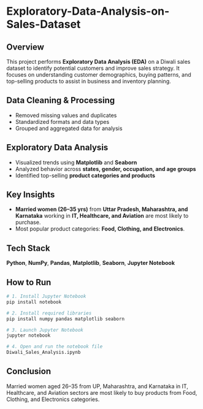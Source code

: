 # Exploratory-Data-Analysis-on-Sales-Dataset

## Overview

This project performs **Exploratory Data Analysis (EDA)** on a Diwali sales dataset to identify potential customers and improve sales strategy. It focuses on understanding customer demographics, buying patterns, and top-selling products to assist in business and inventory planning.

## Data Cleaning & Processing

* Removed missing values and duplicates
* Standardized formats and data types
* Grouped and aggregated data for analysis

## Exploratory Data Analysis

* Visualized trends using **Matplotlib** and **Seaborn**
* Analyzed behavior across **states, gender, occupation, and age groups**
* Identified top-selling **product categories and products**

## Key Insights

* **Married women (26–35 yrs)** from **Uttar Pradesh, Maharashtra, and Karnataka** working in **IT, Healthcare, and Aviation** are most likely to purchase.
* Most popular product categories: **Food, Clothing, and Electronics**.

## Tech Stack

**Python**, **NumPy**, **Pandas**, **Matplotlib**, **Seaborn**, **Jupyter Notebook**

## How to Run

```bash
# 1. Install Jupyter Notebook
pip install notebook

# 2. Install required libraries
pip install numpy pandas matplotlib seaborn

# 3. Launch Jupyter Notebook
jupyter notebook

# 4. Open and run the notebook file
Diwali_Sales_Analysis.ipynb
```

## Conclusion

Married women aged 26–35 from UP, Maharashtra, and Karnataka in IT, Healthcare, and Aviation sectors are most likely to buy products from Food, Clothing, and Electronics categories.
